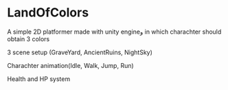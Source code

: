 # LandOfColors
A simple 2D platformer made with unity engineو in which charachter should obtain 3 colors


3 scene setup (GraveYard, AncientRuins, NightSky)


Charachter animation(Idle, Walk, Jump, Run)


Health and HP system
